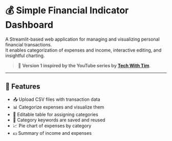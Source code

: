 # 💰 Simple Financial Indicator Dashboard

A Streamlit-based web application for managing and visualizing personal financial transactions.  
It enables categorization of expenses and income, interactive editing, and insightful charting.

> 🧠 **Version 1 inspired by the YouTube series by [Tech With Tim](https://www.youtube.com/@TechWithTim)**.

---

## 🚀 Features

- 📤 Upload CSV files with transaction data
- 📊 Categorize expenses and visualize them
- 🧾 Editable table for assigning categories
- 🔁 Category keywords are saved and reused
- 📈 Pie chart of expenses by category
- 💵 Summary of income and expenses
